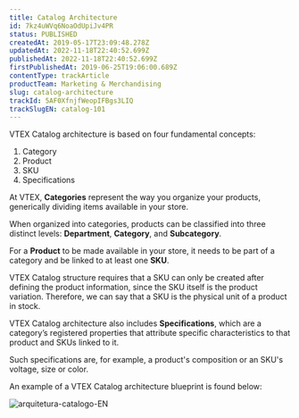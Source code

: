 ```yaml
---
title: Catalog Architecture
id: 7kz4uWVq6NoaOdUpiJv4PR
status: PUBLISHED
createdAt: 2019-05-17T23:09:48.278Z
updatedAt: 2022-11-18T22:40:52.699Z
publishedAt: 2022-11-18T22:40:52.699Z
firstPublishedAt: 2019-06-25T19:06:00.689Z
contentType: trackArticle
productTeam: Marketing & Merchandising
slug: catalog-architecture
trackId: 5AF0XfnjfWeopIFBgs3LIQ
trackSlugEN: catalog-101
---
```


VTEX Catalog architecture is based on four fundamental concepts:

1.	Category
2.	Product
3.	SKU
4.	Specifications

At VTEX, __Categories__ represent the way you organize your products, generically dividing items available in your store.

When organized into categories, products can be classified into three distinct levels: __Department__, __Category__, and __Subcategory__.

For a __Product__ to be made available in your store, it needs to be part of a category and be linked to at least one __SKU__. 

VTEX Catalog structure requires that a SKU can only be created after defining the product information, since the SKU itself is the product variation. Therefore, we can say that a SKU is the physical unit of a product in stock.

VTEX Catalog architecture also includes __Specifications__, which are a category’s registered properties that attribute specific characteristics to that product and SKUs linked to it. 

Such specifications are, for example, a product's composition or an SKU's voltage, size or color.

An example of a VTEX Catalog architecture blueprint is found below:

![arquitetura-catalogo-EN](https://images.ctfassets.net/alneenqid6w5/4P3TCN2sjS3EuMdNO6Rrkb/2bb87144a5e665c082374be39da9d7af/EN.png)
